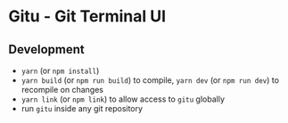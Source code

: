 # Gitu - Git Terminal UI

## Development
- `yarn` (or `npm install`)
- `yarn build` (or `npm run build`) to compile, `yarn dev` (or `npm run dev`) to recompile on changes
- `yarn link` (or `npm link`) to allow access to `gitu` globally
- run `gitu` inside any git repository
